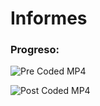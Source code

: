 # Informes

### Progreso:

![Pre Coded MP4](https://raw.githubusercontent.com/IngenieroFiestero/deadsparrow/master/preCodedMP4.jped)

![Post Coded MP4](https://raw.githubusercontent.com/IngenieroFiestero/deadsparrow/master/postCodedMP4.jpg)